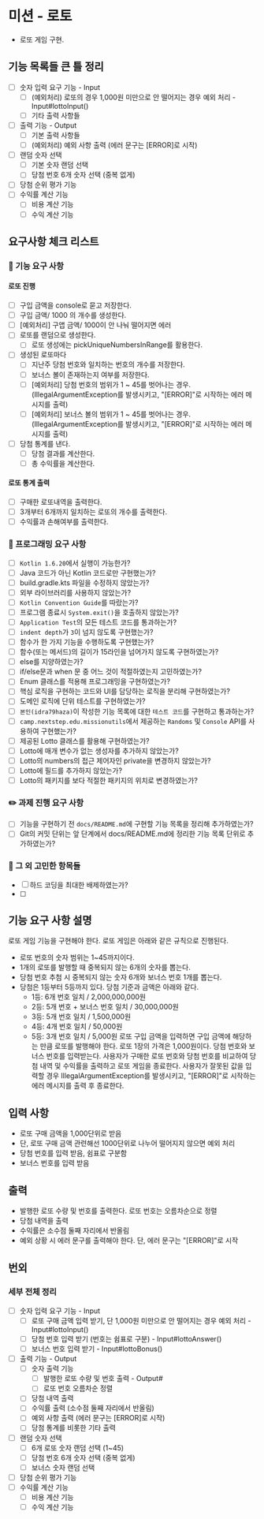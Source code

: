 # 미션 - 로토
- 로또 게임 구현.

## 기능 목록들 큰 틀 정리
- [ ] 숫자 입력 요구 기능 - Input
  - [ ] (예외처리) 로또의 경우 1,000원 미만으로 안 떨어지는 경우 예외 처리 - Input#lottoInput()
  - [ ] 기타 출력 사항들
- [ ] 출력 기능 - Output
  - [ ] 기본 출력 사항들 
  - [ ] (예외처리) 예외 사항 출력 (에러 문구는 [ERROR]로 시작)
- [ ] 랜덤 숫자 선택
  - [ ] 기본 숫자 랜덤 선택
  - [ ] 당첨 번호 6개 숫자 선택 (중복 없게)
- [ ] 당첨 순위 평가 기능
- [ ] 수익률 계산 기능
  - [ ] 비용 계산 기능
  - [ ] 수익 계산 기능

## 요구사항 체크 리스트
### 🚀 기능 요구 사항
#### 로또 진행
- [ ] 구입 금액을 console로 묻고 저장한다.
- [ ] 구입 금액/ 1000 의 개수를 생성한다.
- [ ] [예외처리] 구앱 금액/ 1000이 안 나눠 떨어지면 에러
- [ ] 로또를 랜덤으로 생성한다.
  - [ ] 로또 생성에는 pickUniqueNumbersInRange를 활용한다.
- [ ] 생성된 로또마다
  - [ ] 지난주 당첨 번호와 일치하는 번호의 개수를 저장한다.
  - [ ] 보너스 볼이 존재하는지 여부를 저장한다.
  - [ ] [예외처리] 당첨 번호의 범위가 1 ~ 45를 벗어나는 경우. (IllegalArgumentException를 발생시키고, "[ERROR]"로 시작하는 에러 메시지를 출력)
  - [ ] [예외처리] 보너스 볼의 범위가 1 ~ 45를 벗어나는 경우. (IllegalArgumentException를 발생시키고, "[ERROR]"로 시작하는 에러 메시지를 출력)
- [ ] 당첨 통계를 낸다.
  - [ ] 당첨 결과를 계산한다.
  - [ ] 총 수익률을 계산한다.

#### 로또 통계 출력
- [ ] 구매한 로또내역을 출력한다.
- [ ] 3개부터 6개까지 일치하는 로또의 개수를 출력한다.
- [ ] 수익률과 손해여부를 출력한다.

### 🎯 프로그래밍 요구 사항
- [ ] `Kotlin 1.6.20`에서 실행이 가능한가?
- [ ] Java 코드가 아닌 Kotlin 코드로만 구현했는가?
- [ ] build.gradle.kts 파일을 수정하지 않았는가?
- [ ] 외부 라이브러리를 사용하지 않았는가?
- [ ] `Kotlin Convention Guide`를 따랐는가?
- [ ] 프로그램 종료시 `System.exit()`을 호출하지 않았는가?
- [ ] `Application Test`의 모든 테스트 코드를 통과하는가?
- [ ] `indent depth`가 `3`이 넘지 않도록 구현했는가?
- [ ] 함수가 한 가지 기능을 수행하도록 구현했는가?
- [ ] 함수(또는 메서드)의 길이가 15라인을 넘어가지 않도록 구현하였는가?
- [ ] else를 지양하였는가?
- [ ] if/else문과 when 문 중 어느 것이 적절하였는지 고민하였는가?
- [ ] Enum 클래스를 적용해 프로그래밍을 구현하였는가?
- [ ] 핵심 로직을 구현하는 코드와 UI를 담당하는 로직을 분리해 구현하였는가?
- [ ] 도메인 로직에 단위 테스트를 구현하였는가?
- [ ] `본인(idra79haza)`이 작성한 기능 목록에 대한 `테스트 코드`를 구현하고 통과하는가?
- [ ] `camp.nextstep.edu.missionutils`에서 제공하는 `Randoms` 및 `Console` API를 사용하여 구현했는가?
- [ ] 제공된 Lotto 클래스를 활용해 구현하였는가?
- [ ] Lotto에 매개 변수가 없는 생성자를 추가하지 않았는가?
- [ ] Lotto의 numbers의 접근 제어자인 private을 변경하지 않았는가?
- [ ] Lotto에 필드를 추가하지 않았는가? 
- [ ] Lotto의 패키지를 보다 적절한 패키지의 위치로 변경하였는가?

### ✏️ 과제 진행 요구 사항
- [ ] 기능을 구현하기 전 `docs/README.md`에 구현할 기능 목록을 정리해 추가하였는가?
- [ ] Git의 커밋 단위는 앞 단계에서 docs/README.md에 정리한 기능 목록 단위로 추가하였는가?

### 🤔 그 외 고민한 항목들
- [ ] 하드 코딩을 최대한 배제하였는가?
- [ ] 

## 기능 요구 사항 설명
로또 게임 기능을 구현해야 한다. 로또 게임은 아래와 같은 규칙으로 진행된다.

- 로또 번호의 숫자 범위는 1~45까지이다.
- 1개의 로또를 발행할 때 중복되지 않는 6개의 숫자를 뽑는다.
- 당첨 번호 추첨 시 중복되지 않는 숫자 6개와 보너스 번호 1개를 뽑는다.
- 당첨은 1등부터 5등까지 있다. 당첨 기준과 금액은 아래와 같다.
    - 1등: 6개 번호 일치 / 2,000,000,000원
    - 2등: 5개 번호 + 보너스 번호 일치 / 30,000,000원
    - 3등: 5개 번호 일치 / 1,500,000원
    - 4등: 4개 번호 일치 / 50,000원
    - 5등: 3개 번호 일치 / 5,000원
      로또 구입 금액을 입력하면 구입 금액에 해당하는 만큼 로또를 발행해야 한다.
      로또 1장의 가격은 1,000원이다.
      당첨 번호와 보너스 번호를 입력받는다.
      사용자가 구매한 로또 번호와 당첨 번호를 비교하여 당첨 내역 및 수익률을 출력하고 로또 게임을 종료한다.
      사용자가 잘못된 값을 입력할 경우 IllegalArgumentException를 발생시키고, "[ERROR]"로 시작하는 에러 메시지를 출력 후 종료한다.

## 입력 사항
- 로또 구매 금액을 1,000단위로 받음
- 단, 로또 구매 금액 관련해선 1000단위로 나누어 떨어지지 않으면 예외 처리
- 당첨 번호를 입력 받음, 쉼표로 구분함
- 보너스 번호를 입력 받음

## 출력
- 발행한 로또 수량 및 번호를 출력한다. 로또 번호는 오름차순으로 정렬
- 당첨 내역을 출력
- 수익률은 소수점 둘째 자리에서 반올림
- 예외 상황 시 에러 문구를 출력해야 한다. 단, 에러 문구는 "[ERROR]"로 시작

## 번외
### 세부 전체 정리
- [ ] 숫자 입력 요구 기능 - Input
    - [ ] 로또 구매 금액 입력 받기, 단 1,000원 미만으로 안 떨어지는 경우 예외 처리 - Input#lottoInput()
    - [ ] 당첨 번호 입력 받기 (번호는 쉼표로 구분) - Input#lottoAnswer()
    - [ ] 보너스 번호 입력 받기 - Input#lottoBonus()
- [ ] 출력 기능 - Output
    - [ ] 숫자 출력 기능
        - [ ] 발행한 로또 수량 및 번호 출력 - Output#
        - [ ] 로또 번호 오름차순 정렬
    - [ ] 당첨 내역 출력
    - [ ] 수익률 출력 (소수점 둘째 자리에서 반올림)
    - [ ] 예외 사항 출력 (에러 문구는 [ERROR]로 시작)
    - [ ] 당첨 통계를 비롯한 기타 출력
- [ ] 랜덤 숫자 선택
    - [ ] 6개 로또 숫자 랜덤 선택 (1~45)
    - [ ] 당첨 번호 6개 숫자 선택 (중복 없게)
    - [ ] 보너스 숫자 랜덤 선택
- [ ] 당첨 순위 평가 기능
- [ ] 수익률 계산 기능
    - [ ] 비용 계산 기능
    - [ ] 수익 계산 기능